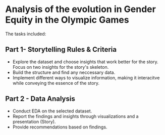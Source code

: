 # Analysis of the evolution in Gender Equity in the Olympic Games 

The tasks included: 
## Part 1- Storytelling Rules & Criteria
* Explore the dataset and choose insights that work better for the story. Focus on two insights for the story's skeleton. 
* Build the structure and find any neccessary data. 
* Implement different ways to visualize information, making it interacitve while conveying the essence of the story.

## Part 2 - Data Analysis
* Conduct EDA on the selected dataset. 
* Report the findings and insights through visualizations and a presentation (Story).
* Provide recommendations based on findings. 